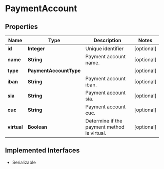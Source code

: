 

# PaymentAccount



## Properties

Name | Type | Description | Notes
------------ | ------------- | ------------- | -------------
**id** | **Integer** | Unique identifier |  [optional]
**name** | **String** | Payment account name. |  [optional]
**type** | **PaymentAccountType** |  |  [optional]
**iban** | **String** | Payment account iban. |  [optional]
**sia** | **String** | Payment account sia. |  [optional]
**cuc** | **String** | Payment account cuc. |  [optional]
**virtual** | **Boolean** | Determine if the payment method is virtual. |  [optional]


## Implemented Interfaces

* Serializable


